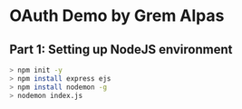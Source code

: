 # OAuth Demo by Grem Alpas

## Part 1: Setting up NodeJS environment
```bash
> npm init -y
> npm install express ejs
> npm install nodemon -g
> nodemon index.js
```
